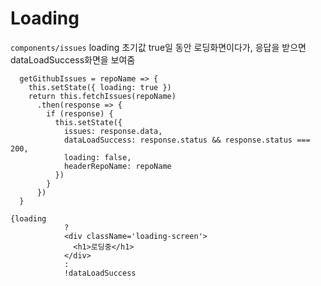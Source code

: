 # Loading

`components/issues`
loading 초기값 true일 동안 로딩화면이다가, 응답을 받으면 dataLoadSuccess화면을 보여줌

```
  getGithubIssues = repoName => {
    this.setState({ loading: true })
    return this.fetchIssues(repoName)
      .then(response => {
        if (response) {
          this.setState({
            issues: response.data,
            dataLoadSuccess: response.status && response.status === 200,
            loading: false,
            headerRepoName: repoName
          })
        }
      })
  }
```

```
{loading
            ?
            <div className='loading-screen'>
              <h1>로딩중</h1>
            </div>
            :
            !dataLoadSuccess
```
